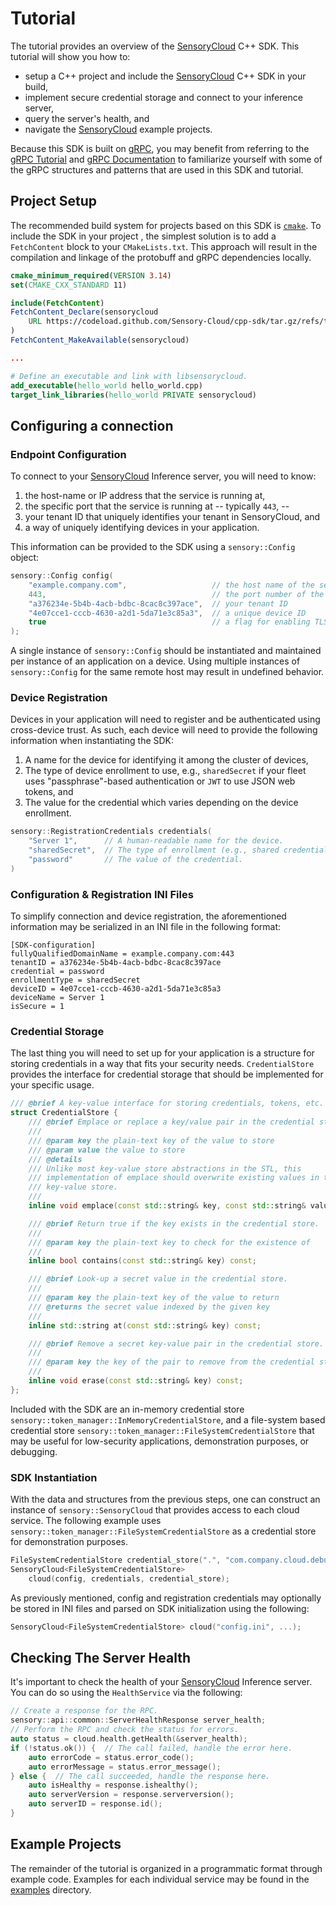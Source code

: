 # Tutorial

The tutorial provides an overview of the [SensoryCloud][sensory-cloud] C++ SDK.
This tutorial will show you how to:

-   setup a C++ project and include the [SensoryCloud][sensory-cloud] C++ SDK
    in your build,
-   implement secure credential storage and connect to your inference server,
-   query the server's health, and
-   navigate the [SensoryCloud][sensory-cloud] example projects.

Because this SDK is built on [gRPC][gRPC], you may benefit from referring to
the [gRPC Tutorial][gRPC Tutorial] and [gRPC Documentation][gRPC Documentation]
to familiarize yourself with some of the gRPC structures and patterns that are
used in this SDK and tutorial.

## Project Setup

The recommended build system for projects based on this SDK is
[`cmake`](https://cmake.org/). To include the SDK in your project , the simplest
solution is to add a `FetchContent` block to your `CMakeLists.txt`. This
approach will result in the compilation and linkage of the protobuff and gRPC
dependencies locally.

```cmake
cmake_minimum_required(VERSION 3.14)
set(CMAKE_CXX_STANDARD 11)

include(FetchContent)
FetchContent_Declare(sensorycloud
    URL https://codeload.github.com/Sensory-Cloud/cpp-sdk/tar.gz/refs/tags/v1.0.4
)
FetchContent_MakeAvailable(sensorycloud)

...

# Define an executable and link with libsensorycloud.
add_executable(hello_world hello_world.cpp)
target_link_libraries(hello_world PRIVATE sensorycloud)
```

## Configuring a connection

### Endpoint Configuration

To connect to your [SensoryCloud][sensory-cloud] Inference server, you will
need to know:

1.  the host-name or IP address that the service is running at,
2.  the specific port that the service is running at -- typically `443`, --
3.  your tenant ID that uniquely identifies your tenant in SensoryCloud, and
4.  a way of uniquely identifying devices in your application.

This information can be provided to the SDK using a `sensory::Config` object:

```c++
sensory::Config config(
    "example.company.com",                   // the host name of the server
    443,                                     // the port number of the service
    "a376234e-5b4b-4acb-bdbc-8cac8c397ace",  // your tenant ID
    "4e07cce1-cccb-4630-a2d1-5da71e3c85a3",  // a unique device ID
    true                                     // a flag for enabling TLS
);
```

A single instance of `sensory::Config` should be instantiated and maintained
per instance of an application on a device. Using multiple instances of
`sensory::Config` for the same remote host may result in undefined behavior.

### Device Registration

Devices in your application will need to register and be authenticated using
cross-device trust. As such, each device will need to provide the following
information when instantiating the SDK:

1.  A name for the device for identifying it among the cluster of devices,
1.  The type of device enrollment to use, e.g., `sharedSecret` if your fleet
    uses "passphrase"-based authentication or `JWT` to use JSON web tokens, and
1.  The value for the credential which varies depending on the device
    enrollment.

```c++
sensory::RegistrationCredentials credentials(
    "Server 1",      // A human-readable name for the device.
    "sharedSecret",  // The type of enrollment (e.g., shared credential or JWT).
    "password"       // The value of the credential.
)
```

### Configuration & Registration INI Files

To simplify connection and device registration, the aforementioned information
may be serialized in an INI file in the following format:

```
[SDK-configuration]
fullyQualifiedDomainName = example.company.com:443
tenantID = a376234e-5b4b-4acb-bdbc-8cac8c397ace
credential = password
enrollmentType = sharedSecret
deviceID = 4e07cce1-cccb-4630-a2d1-5da71e3c85a3
deviceName = Server 1
isSecure = 1
```

### Credential Storage

The last thing you will need to set up for your application is a structure for
storing credentials in a way that fits your security needs. `CredentialStore`
provides the interface for credential storage that should be implemented for
your specific usage.

```c++
/// @brief A key-value interface for storing credentials, tokens, etc.
struct CredentialStore {
    /// @brief Emplace or replace a key/value pair in the credential store.
    ///
    /// @param key the plain-text key of the value to store
    /// @param value the value to store
    /// @details
    /// Unlike most key-value store abstractions in the STL, this
    /// implementation of emplace should overwrite existing values in the
    /// key-value store.
    ///
    inline void emplace(const std::string& key, const std::string& value) const;

    /// @brief Return true if the key exists in the credential store.
    ///
    /// @param key the plain-text key to check for the existence of
    ///
    inline bool contains(const std::string& key) const;

    /// @brief Look-up a secret value in the credential store.
    ///
    /// @param key the plain-text key of the value to return
    /// @returns the secret value indexed by the given key
    ///
    inline std::string at(const std::string& key) const;

    /// @brief Remove a secret key-value pair in the credential store.
    ///
    /// @param key the key of the pair to remove from the credential store
    ///
    inline void erase(const std::string& key) const;
};
```

Included with the SDK are an in-memory credential store
`sensory::token_manager::InMemoryCredentialStore`, and a file-system based
credential store `sensory::token_manager::FileSystemCredentialStore` that may
be useful for low-security applications, demonstration purposes, or debugging.

<!--
Also included with the SDK are reference implementations for certain
platform-specific secure credential persistence tools, including:

-   MacOS (through [Keychain Services][Keychain-Services]),
-   Windows (through [Credential Locker][Credential-Locker]), and
-   Linux (through [Libsecret][Libsecret]).

[Keychain-Services]: https://developer.apple.com/documentation/security/keychain_services
[Credential-Locker]: https://docs.microsoft.com/en-us/windows/uwp/security/credential-locker
[Libsecret]: https://wiki.gnome.org/Projects/Libsecret
-->

<!--
### SecureCredentialStore _(Experimental feature)_

To optionally compile an operating system specific `SecureCredentialStore`
using system libraries, execute:

```shell
cmake -DSENSORY_CLOUD_BUILD_SECURE_CREDENTIAL_STORE=ON <source directory>
```

The table below provides information about the implementations of
`SecureCredentialStore` that are provided. Please refer to
[md/tutorial.md](md/tutorial.md) for more information about the
`SecureCredentialStore` object.

| Operating System  | Secure Secret Library                  |
|:------------------|:---------------------------------------|
| Linux             | [Libsecret][Libsecret]                 |
| Mac OS            | [Keychain Services][Keychain-Services] |
| Windows           | [Credential Locker][Credential-Locker] |

[Keychain-Services]: https://developer.apple.com/documentation/security/keychain_services
[Credential-Locker]: https://docs.microsoft.com/en-us/windows/uwp/security/credential-locker
[Libsecret]: https://wiki.gnome.org/Projects/Libsecret
-->

### SDK Instantiation

With the data and structures from the previous steps, one can construct an
instance of `sensory::SensoryCloud` that provides access to each cloud service.
The following example uses `sensory::token_manager::FileSystemCredentialStore`
as a credential store for demonstration purposes.

```c++
FileSystemCredentialStore credential_store(".", "com.company.cloud.debug");
SensoryCloud<FileSystemCredentialStore>
    cloud(config, credentials, credential_store);
```

As previously mentioned, config and registration credentials may optionally be
stored in INI files and parsed on SDK initialization using the following:

```c++
SensoryCloud<FileSystemCredentialStore> cloud("config.ini", ...);
```

## Checking The Server Health

It's important to check the health of your [SensoryCloud][sensory-cloud]
Inference server. You can do so using the `HealthService` via the following:

```c++
// Create a response for the RPC.
sensory::api::common::ServerHealthResponse server_health;
// Perform the RPC and check the status for errors.
auto status = cloud.health.getHealth(&server_health);
if (!status.ok()) {  // The call failed, handle the error here.
    auto errorCode = status.error_code();
    auto errorMessage = status.error_message();
} else {  // The call succeeded, handle the response here.
    auto isHealthy = response.ishealthy();
    auto serverVersion = response.serverversion();
    auto serverID = response.id();
}
```

## Example Projects

The remainder of the tutorial is organized in a programmatic format through
example code. Examples for each individual service may be found in the
[examples](examples) directory.

<!-- URLs -->

[sensory-cloud]: https://sensorycloud.ai/
[gRPC]: https://www.grpc.io/
[gRPC Tutorial]: https://www.grpc.io/docs/languages/cpp/basics/
[gRPC Documentation]: https://grpc.github.io/grpc/cpp/annotated.html
